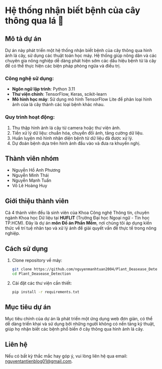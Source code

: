 # Hệ thống nhận biết bệnh của cây thông qua lá 🌿

## Mô tả dự án
Dự án này phát triển một hệ thống nhận biết bệnh của cây thông qua hình ảnh lá cây, sử dụng các thuật toán học máy. Hệ thống giúp nông dân và các chuyên gia nông nghiệp dễ dàng phát hiện sớm các dấu hiệu bệnh từ lá cây để có thể thực hiện các biện pháp phòng ngừa và điều trị.

### Công nghệ sử dụng:
- **Ngôn ngữ lập trình**: Python 3.11
- **Thư viện chính**: TensorFlow, Keras, scikit-learn
- **Mô hình học máy**: Sử dụng mô hình TensorFlow Lite để phân loại hình ảnh của lá cây thành các loại bệnh khác nhau.

### Quy trình hoạt động:
1. Thu thập hình ảnh lá cây từ camera hoặc thư viện ảnh.
2. Tiền xử lý dữ liệu: chuẩn hóa, chuyển đổi ảnh, tăng cường dữ liệu.
3. Huấn luyện mô hình nhận diện bệnh từ dữ liệu đã được xử lý.
4. Dự đoán bệnh dựa trên hình ảnh đầu vào và đưa ra khuyến nghị.

## Thành viên nhóm
- Nguyễn Hồ Anh Phương
- Nguyễn Minh Thái
- Nguyễn Mạnh Tuấn
- Võ Lê Hoàng Huy

## Giới thiệu thành viên
Cả 4 thành viên đều là sinh viên của Khoa Công nghệ Thông tin, chuyên ngành Khoa học Dữ liệu tại **HUFLIT** (Trường Đại học Ngoại ngữ - Tin học TP.HCM). Đây là dự án **môn Đồ án Phần Mềm**, nơi chúng tôi áp dụng kiến thức về trí tuệ nhân tạo và xử lý ảnh để giải quyết vấn đề thực tế trong nông nghiệp.

## Cách sử dụng
1. Clone repository về máy:
    ```bash
    git clone https://github.com/nguyenmanhtuan2004/Plant_Deasease_Detection
    cd Plant_Deasease_Detection
    ```

2. Cài đặt các thư viện cần thiết:
    ```bash
    pip install -r requirements.txt
    ```

## Mục tiêu dự án
Mục tiêu chính của dự án là phát triển một ứng dụng web đơn giản, có thể dễ dàng triển khai và sử dụng bởi những người không có nền tảng kỹ thuật, giúp họ nhận biết các bệnh phổ biến ở cây thông qua hình ảnh lá cây.

## Liên hệ
Nếu có bất kỳ thắc mắc hay góp ý, vui lòng liên hệ qua email: [nguyentantienblog01@gmail.com](mailto:example@example.com).
